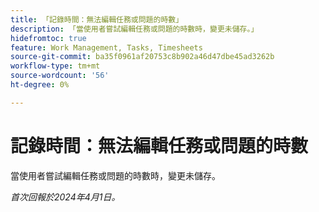 ```yaml
---
title: 「記錄時間：無法編輯任務或問題的時數」
description: 「當使用者嘗試編輯任務或問題的時數時，變更未儲存。」
hidefromtoc: true
feature: Work Management, Tasks, Timesheets
source-git-commit: ba35f0961af20753c8b902a46d47dbe45ad3262b
workflow-type: tm+mt
source-wordcount: '56'
ht-degree: 0%

---
```



# 記錄時間：無法編輯任務或問題的時數

當使用者嘗試編輯任務或問題的時數時，變更未儲存。

_首次回報於2024年4月1日。_

